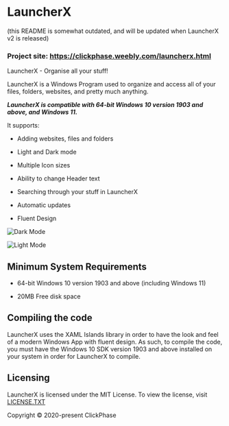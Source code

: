 # LauncherX

(this README is somewhat outdated, and will be updated when LauncherX v2 is released)

### Project site: https://clickphase.weebly.com/launcherx.html

LauncherX - Organise all your stuff!

LauncherX is a Windows Program used to organize and access all of your files, folders, websites, and pretty much anything.

***LauncherX is compatible with 64-bit Windows 10 version 1903 and above, and Windows 11.***

It supports:

* Adding websites, files and folders

* Light and Dark mode

* Multiple Icon sizes

* Ability to change Header text 

* Searching through your stuff in LauncherX

* Automatic updates

* Fluent Design

![Dark Mode](https://i.imgur.com/E7fUsAX.png)

![Light Mode](https://i.imgur.com/oOsRgYw.png)

## Minimum System Requirements
* 64-bit Windows 10 version 1903 and above (including Windows 11)

* 20MB Free disk space

## Compiling the code

LauncherX uses the XAML Islands library in order to have the look and feel of a modern Windows App with fluent design. As such, to compile the code, you must have the Windows 10 SDK version 1903 and above installed on your system in order for LauncherX to compile.

## Licensing

LauncherX is licensed under the MIT License. To view the license, visit [LICENSE.TXT](https://github.com/Apollo199999999/LauncherX/blob/master/LICENSE.txt)

Copyright © 2020-present ClickPhase 
